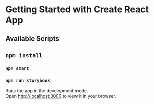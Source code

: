 # Getting Started with Create React App
## Available Scripts
## `npm install`
### `npm start`
### `npm run storybook`


Runs the app in the development mode.\
Open [http://localhost:3000](http://localhost:3000) to view it in your browser.
